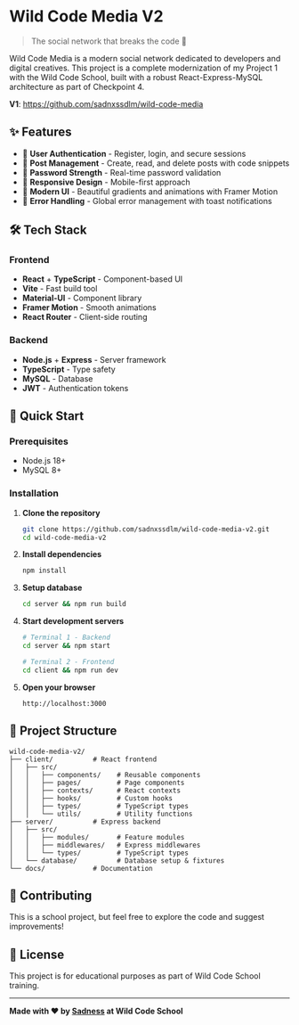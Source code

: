 # Wild Code Media V2
> The social network that breaks the code 🚀

Wild Code Media is a modern social network dedicated to developers and digital creatives. This project is a complete modernization of my Project 1 with the Wild Code School, built with a robust React-Express-MySQL architecture as part of Checkpoint 4.

**V1**: https://github.com/sadnxssdlm/wild-code-media

## ✨ Features

- 🔐 **User Authentication** - Register, login, and secure sessions
- 📝 **Post Management** - Create, read, and delete posts with code snippets
- 💪 **Password Strength** - Real-time password validation
- 📱 **Responsive Design** - Mobile-first approach
- 🎨 **Modern UI** - Beautiful gradients and animations with Framer Motion
- 🔔 **Error Handling** - Global error management with toast notifications

## 🛠️ Tech Stack

### Frontend
- **React** + **TypeScript** - Component-based UI
- **Vite** - Fast build tool
- **Material-UI** - Component library
- **Framer Motion** - Smooth animations
- **React Router** - Client-side routing

### Backend
- **Node.js** + **Express** - Server framework
- **TypeScript** - Type safety
- **MySQL** - Database
- **JWT** - Authentication tokens

## 🚀 Quick Start

### Prerequisites
- Node.js 18+
- MySQL 8+

### Installation

1. **Clone the repository**
   ```bash
   git clone https://github.com/sadnxssdlm/wild-code-media-v2.git
   cd wild-code-media-v2
   ```

2. **Install dependencies**
   ```bash
   npm install
   ```

3. **Setup database**
   ```bash
   cd server && npm run build
   ```

4. **Start development servers**
   ```bash
   # Terminal 1 - Backend
   cd server && npm start
   
   # Terminal 2 - Frontend  
   cd client && npm run dev
   ```

5. **Open your browser**
   ```
   http://localhost:3000
   ```

## 📁 Project Structure

```
wild-code-media-v2/
├── client/          # React frontend
│   ├── src/
│   │   ├── components/    # Reusable components
│   │   ├── pages/         # Page components
│   │   ├── contexts/      # React contexts
│   │   ├── hooks/         # Custom hooks
│   │   ├── types/         # TypeScript types
│   │   └── utils/         # Utility functions
├── server/          # Express backend
│   ├── src/
│   │   ├── modules/       # Feature modules
│   │   ├── middlewares/   # Express middlewares
│   │   └── types/         # TypeScript types
│   └── database/          # Database setup & fixtures
└── docs/            # Documentation
```

## 🤝 Contributing

This is a school project, but feel free to explore the code and suggest improvements!

## 📄 License

This project is for educational purposes as part of Wild Code School training.

---

**Made with ❤️ by [Sadness](https://github.com/sadnxssdlm) at Wild Code School**
